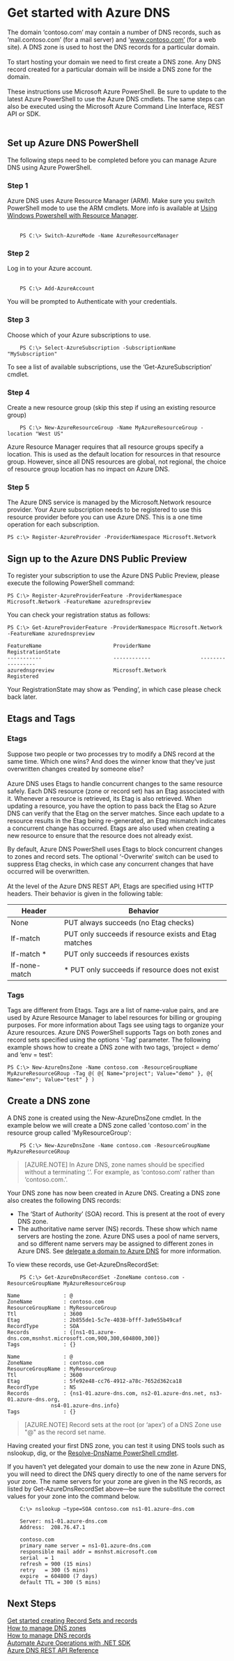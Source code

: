 <properties 
   pageTitle="Get started with Azure DNS | Microsoft Azure" 
   description="Learn how to create DNS zones for Azure DNS .This is a Step by step to get your first DNS zone created to start hosting your DNS domain." 
   services="dns" 
   documentationCenter="na" 
   authors="joaoma" 
   manager="adinah" 
   editor=""/>

<tags
   ms.service="dns"
   ms.devlang="na"
   ms.topic="article"
   ms.tgt_pltfrm="na"
   ms.workload="infrastructure-services" 
   ms.date="05/01/2015"
   ms.author="joaoma"/>

# Get started with Azure DNS
The domain ‘contoso.com’ may contain a number of DNS records, such as ‘mail.contoso.com’ (for a mail server) and ‘www.contoso.com’ (for a web site).  A DNS zone is used to host the DNS records for a particular domain.<BR><BR>
To start hosting your domain we need to first create a DNS zone. Any DNS record created for a particular domain will be inside a DNS zone for the domain.<BR><BR>
These instructions use Microsoft Azure PowerShell.  Be sure to update to the latest Azure PowerShell to use the Azure DNS cmdlets. The same steps can also be executed using the Microsoft Azure Command Line Interface, REST API or SDK.<BR><BR>
  
## Set up Azure DNS PowerShell

The following steps need to be completed before you can manage Azure DNS using Azure PowerShell.

### Step 1
 Azure DNS uses Azure Resource Manager (ARM). Make sure you switch PowerShell mode to use the ARM cmdlets. More info is available at [Using Windows Powershell with Resource Manager](../powershell-azure-resource-manager).<BR><BR>

		PS C:\> Switch-AzureMode -Name AzureResourceManager

### Step 2
 Log in to your Azure account.<BR><BR>
			
		PS C:\> Add-AzureAccount

You will be prompted to Authenticate with your credentials.<BR>

### Step 3
Choose which of your Azure subscriptions to use. <BR>


		PS C:\> Select-AzureSubscription -SubscriptionName "MySubscription"

To see a list of available subscriptions, use the ‘Get-AzureSubscription’ cmdlet.<BR>

### Step 4
Create a new resource group (skip this step if using an existing resource group)<BR>

		PS C:\> New-AzureResourceGroup -Name MyAzureResourceGroup -location "West US"


Azure Resource Manager requires that all resource groups specify a location. This is used as the default location for resources in that resource group. However, since all DNS resources are global, not regional, the choice of resource group location has no impact on Azure DNS.<BR>

### Step 5

The Azure DNS service is managed by the Microsoft.Network resource provider. Your Azure subscription needs to be registered to use this resource provider before you can use Azure DNS. This is a one time operation for each subscription.

	PS c:\> Register-AzureProvider -ProviderNamespace Microsoft.Network 


## Sign up to the Azure DNS Public Preview

To register your subscription to use the Azure DNS Public Preview, please execute the following PowerShell command:

	PS C:\> Register-AzureProviderFeature -ProviderNamespace Microsoft.Network -FeatureName azurednspreview

You can check your registration status as follows:

	PS C:\> Get-AzureProviderFeature -ProviderNamespace Microsoft.Network -FeatureName azurednspreview

	FeatureName                       ProviderName                RegistrationState  
	-----------                       ------------                -----------------  
	azurednspreview                   Microsoft.Network           Registered 


Your RegistrationState may show as ‘Pending’, in which case please check back later.

## Etags and Tags
### Etags
Suppose two people or two processes try to modify a DNS record at the same time.  Which one wins?  And does the winner know that they’ve just overwritten changes created by someone else?<BR><BR>
Azure DNS uses Etags to handle concurrent changes to the same resource safely. Each DNS resource (zone or record set) has an Etag associated with it.  Whenever a resource is retrieved, its Etag is also retrieved.  When updating a resource, you have the option to pass back the Etag so Azure DNS can verify that the Etag on the server matches.  Since each update to a resource results in the Etag being re-generated, an Etag mismatch indicates a concurrent change has occurred.  Etags are also used when creating a new resource to ensure that the resource does not already exist.

By default, Azure DNS PowerShell uses Etags to block concurrent changes to zones and record sets.  The optional ‘-Overwrite’ switch can be used to suppress Etag checks, in which case any concurrent changes that have occurred will be overwritten.<BR><BR>
At the level of the Azure DNS REST API, Etags are specified using HTTP headers.  Their behavior is given in the following table:

|Header|Behavior|
|------|--------|
|None|PUT always succeeds (no Etag checks)|
|If-match <etag>|PUT only succeeds if resource exists and Etag matches|
|If-match *	|PUT only succeeds if resources exists|
|If-none-match |*	PUT only succeeds if resource does not exist|

### Tags
Tags are different from Etags. Tags are a list of name-value pairs, and are used by Azure Resource Manager to label resources for billing or grouping purposes. For more information about Tags see using tags to organize your Azure resources.
Azure DNS PowerShell supports Tags on both zones and record sets specified using the options ‘-Tag’ parameter.  The following example shows how to create a DNS zone with two tags, ‘project = demo’ and ‘env = test’:

	PS C:\> New-AzureDnsZone -Name contoso.com -ResourceGroupName MyAzureResourceGRoup -Tag @( @{ Name="project"; Value="demo" }, @{ Name="env"; Value="test" } )


## Create a DNS zone
A DNS zone is created using the New-AzureDnsZone cmdlet. In the example below we will create a DNS zone called 'contoso.com' in the resource group called 'MyResourceGroup':<BR>

		PS C:\> New-AzureDnsZone -Name contoso.com -ResourceGroupName MyAzureResourceGRoup

>[AZURE.NOTE] In Azure DNS, zone names should be specified without a terminating ‘.’.  For example, as ‘contoso.com’ rather than ‘contoso.com.’.<BR>


Your DNS zone has now been created in Azure DNS.  Creating a DNS zone also creates the following DNS records:<BR>



- The ‘Start of Authority’ (SOA) record.  This is present at the root of every DNS zone.
- The authoritative name server (NS) records.  These show which name servers are hosting the zone.  Azure DNS uses a pool of name servers, and so different name servers may be assigned to different zones in Azure DNS.  See [delegate a domain to Azure DNS](../dns-domain-delegation) for more information.<BR>

To view these records, use Get-AzureDnsRecordSet:

		PS C:\> Get-AzureDnsRecordSet -ZoneName contoso.com -ResourceGroupName MyAzureResourceGroup 

	Name              : @
	ZoneName          : contoso.com
	ResourceGroupName : MyResourceGroup
	Ttl               : 3600
	Etag              : 2b855de1-5c7e-4038-bfff-3a9e55b49caf
	RecordType        : SOA
	Records           : {[ns1-01.azure-dns.com,msnhst.microsoft.com,900,300,604800,300]}
	Tags              : {}
	
	Name              : @
	ZoneName          : contoso.com
	ResourceGroupName : MyResourceGroup
	Ttl               : 3600
	Etag              : 5fe92e48-cc76-4912-a78c-7652d362ca18
	RecordType        : NS
	Records           : {ns1-01.azure-dns.com, ns2-01.azure-dns.net, ns3-01.azure-dns.org,
                  ns4-01.azure-dns.info}
	Tags              : {}

>[AZURE.NOTE] Record sets at the root (or ‘apex’) of a DNS Zone use "@" as the record set name.


Having created your first DNS zone, you can test it using DNS tools such as nslookup, dig, or the [Resolve-DnsName PowerShell cmdlet](https://technet.microsoft.com/en-us/library/jj590781.aspx).<BR>

If you haven’t yet delegated your domain to use the new zone in Azure DNS, you will need to direct the DNS query directly to one of the name servers for your zone. The name servers for your zone are given in the NS records, as listed by Get-AzureDnsRecordSet above—be sure the substitute the correct values for your zone into the command below.<BR>

		C:\> nslookup –type=SOA contoso.com ns1-01.azure-dns.com

		Server: ns1-01.azure-dns.com
		Address:  208.76.47.1

		contoso.com
        primary name server = ns1-01.azure-dns.com
        responsible mail addr = msnhst.microsoft.com
        serial  = 1
        refresh = 900 (15 mins)
        retry   = 300 (5 mins)
        expire  = 604800 (7 days)
        default TTL = 300 (5 mins)


## Next Steps


[Get started creating Record Sets and records](dns-getstarted-create-recordset.md)<BR>
[How to manage DNS zones](dns-operations-dnszones.md)<BR>
[How to manage DNS records](dns-operations-recordsets.md)<BR>
[Automate Azure Operations with .NET SDK](dns-sdk.md)<BR>
[Azure DNS REST API Reference](https://msdn.microsoft.com/library/azure/mt163862.aspx)
